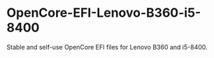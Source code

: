 # OpenCore-EFI-Lenovo-B360-i5-8400
 Stable and self-use OpenCore EFI files for Lenovo B360 and i5-8400.
